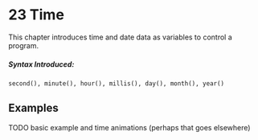 # 23 TimeThis chapter introduces time and date data as variables to control a program.

##### Syntax Introduced:

```second(), minute(), hour(), millis(), day(), month(), year()```## Examples

TODO basic example and time animations (perhaps that goes elsewhere)
